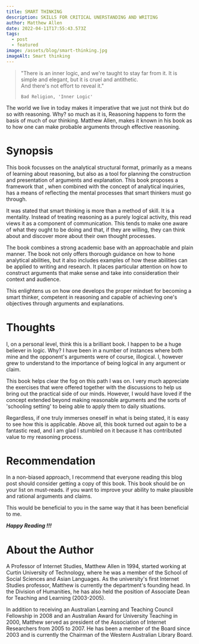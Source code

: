 ```yaml
---
title: SMART THINKING
description: SKILLS FOR CRITICAL UNERSTANDING AND WRITING
author: Matthew Allen
date: 2022-04-11T17:55:43.573Z
tags:
  - post
  - featured
image: /assets/blog/smart-thinking.jpg
imageAlt: Smart thinking
---
```

> "There is an inner logic, and we're taught to stay far from it. It is simple and elegant, but it is cruel and antithetic. \
> And there's not effort to reveal it." 
>
> ```
> Bad Religion, 'Inner Logic'
> ```

The world we live in today makes it imperative that we just not think but do so with reasoning. Why? so much as it is, Reasoning happens to form the basis of much of our thinking. Matthew Allen, makes it known in his book as to how one can make probable arguments through effective reasoning.

# Synopsis

This book focusses on the analytical structural format, primarily as a means of learning about reasoning, but also as a tool for planning the construction and presentation of arguments and explanation. This book proposes a framework that , when combined with the concept of analytical inquiries, has a means of reflecting the mental processes that smart thinkers must go through.

It was stated that smart thinking is more than a method of skill. It is a mentality. Instead of treating reasoning as a purely logical activity, this read views it as a component of communication. This tends to make one aware of what they ought to be doing and that, if they are willing, they can think about and discover more about their own thought processes.

The book combines a strong academic base with an approachable and plain manner. The book not only offers thorough guidance on how to hone analytical abilities, but it also includes examples of how these abilities can be applied to writing and research. It places particular attention on how to construct arguments that make sense and take into consideration their context and audience.

This enlightens us on how one develops the proper mindset for becoming a smart thinker, competent in reasoning and capable of achieving one's objectives through arguments and explanations.

# Thoughts

I, on a personal level, think this is a brilliant book. I happen to be a huge believer in logic. Why? I have been in a number of instances where both mine and the opponent's  arguments were of course, illogical. I, however grew to understand to the importance of being logical in any argument or claim. 

This book helps clear the fog on this path I was on. I very much appreciate the exercises that were offered together with the discussions to help us bring out the practical side of our minds. However, I would have loved if the concept extended beyond making reasonable arguments and the sorts of 'schooling setting' to being able to apply them to daily situations.

Regardless, if one truly immerses oneself in what is being stated, it is easy to see how this is applicable. Above all, this book turned out again to be a fantastic read, and I am glad I stumbled on it because it has contributed value to my reasoning process.

# Recommendation

In a non-biased approach, I recommend that everyone reading this blog post should consider getting a copy of this book. This book should be on your list on must-reads. if you want to improve your ability to make plausible and rational arguments and claims. 

This would be beneficial to you in the same way that it has been beneficial to me.

***Happy Reading !!!***



# **About the Author**

A Professor of Internet Studies, Matthew Allen in 1994, started working at Curtin University of Technology, where he was a member of the School of Social Sciences and Asian Languages. As the university's first Internet Studies professor, Matthew is currently the department's founding head. In the Division of Humanities, he has also held the position of Associate Dean for Teaching and Learning (2003-2005).

 In addition to receiving an Australian Learning and Teaching Council Fellowship in 2008 and an Australian Award for University Teaching in 2000, Matthew served as president of the Association of Internet Researchers from 2005 to 2007. He has been a member of the Board since 2003 and is currently the Chairman of the Western Australian Library Board.